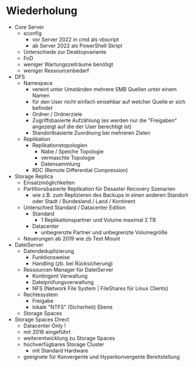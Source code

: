 # Wiederholung

- Core Server
  - sconfig
    - vor Server 2022 in cmd als vbscript
    - ab Server 2022 als PowerShell Skript
  - Unterschiede zur Desktopvariante
  - FoD
  - weniger Wartungszeiträume benötigt 
  - weniger Ressourcenbedarf
- DFS
  - Namespace
    - vereint unter Umständen mehrere SMB Quellen unter einem Namen
    - für den User nicht einfach einsehbar auf welcher Quelle er sich befindet
    - Ordner / Ordnerziele
    - Zugriffsbasierte Aufzählung (es werden nur die "Freigaben" angezeigt auf die der User berechtigt ist)
    - Standortbasierte Zuordnung bei mehreren Zielen
  - Replikation
    - Replikationstopologien
      - Nabe / Speiche Topologie
      - vermaschte Topologie
      - Datensammlung
    - RDC (Remote Differential Compression)
- Storage Replica
  - Einsatzmöglichkeiten
  - Partitionsbasierte Replikation für Desaster Recovery Szenarien
    - wie z.B. zum Replizieren des Backups in einen anderen Standort oder Stadt / Bundesland / Land / Kontinent
  - Unterschied Standard / Datacenter Edition
    - Standard
      - 1 Replikationspartner und Volume maximal 2 TB
    - Datacenter
      - unbegrenzte Partner und unbegrenzte Volumegröße
  - Neuerungen ab 2019 wie zb Test Mount
- DateiServer
  - Datendeduplizierung
    - Funktionsweise
    - Handling (zb. bei Rücksicherung)
  - Ressourcen Manager für DateiServer
    - Kontingent Verwaltung
    - Dateiprüfungsverwaltung
    - NFS (Network File System | FileShares für Linux Clients)
  - Rechtesystem 
    - Freigabe
    - lokale "NTFS" (Sicherheit) Ebene
  - Storage Spaces
- Storage Spaces Direct
  - Datacenter Only !
  - mit 2016 eingeführt
  - weiterentwicklung zu Storage Spaces
  - hochverfügbares Storage Cluster
    - mit Standard Hardware
  - geeignete für Konvergente und Hyperkonvergente Bereitstellung
  